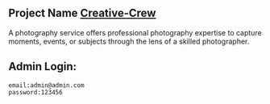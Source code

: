 ## Project Name [Creative-Crew](https://creative-crew-backend-jc054edpb-ankan112.vercel.app/)

A photography service offers professional photography expertise to capture moments, events, or subjects through the lens of a skilled photographer.

## Admin Login:

```
email:admin@admin.com
password:123456
```

